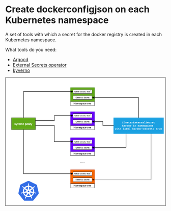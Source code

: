 # Create dockerconfigjson on each Kubernetes namespace

A set of tools with which a secret for the docker registry is created in each Kubernetes namespace.

What tools do you need:  
* [Argocd](https://argo-cd.readthedocs.io)
* [External Secrets operator](https://external-secrets.io/v0.7.2/)
* [kyverno](https://kyverno.io/)

![Diagram](https://github.com/rjeka/secret-to-each-namespace/blob/main/img/secret-to-each-namespace.drawio.png?raw=true)
